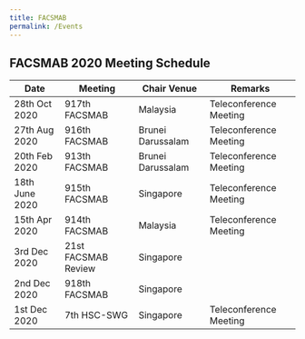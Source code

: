 ```yaml
---
title: FACSMAB
permalink: /Events
---
```

## **FACSMAB 2020 Meeting Schedule**
Date| Meeting | Chair Venue | Remarks |
------------ | ------------- | ------------- | ------------- |
28th Oct 2020 | 917th FACSMAB | Malaysia | Teleconference Meeting
27th Aug 2020 | 916th FACSMAB | Brunei Darussalam | Teleconference Meeting
20th Feb 2020 | 913th FACSMAB | Brunei Darussalam | Teleconference Meeting
18th June 2020 | 915th FACSMAB | Singapore | Teleconference Meeting
15th Apr 2020 | 914th FACSMAB | Malaysia | Teleconference Meeting
3rd Dec 2020 | 21st FACSMAB Review | Singapore |
2nd Dec 2020 | 918th FACSMAB | Singapore
1st Dec 2020 | 7th HSC-SWG | Singapore | Teleconference Meeting
